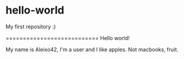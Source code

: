 # hello-world
My first repository :)

===========================
Hello world! 

My name is Aleixo42, I'm a user and I like apples. Not macbooks, fruit.

